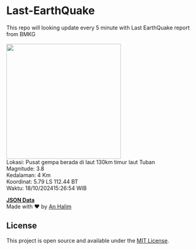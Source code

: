 # Last-EarthQuake
This repo will looking update every 5 minute with Last EarthQuake report from BMKG
<br>
<br>
<img src="https://static.bmkg.go.id/20241018152654.mmi.jpg" width="300"/>
<br>
Lokasi: Pusat gempa berada di laut 130km timur laut Tuban <br>
Magnitude: 3.8 <br>
Kedalaman: 4 Km <br>
Koordinat: 5.79 LS 112.44 BT <br>
Waktu: 18/10/202415:26:54 WIB <br>

<a href="./data/data.json">**JSON Data**</a>
<br>
Made with ❤️ by <a href="https://github.com/an-halim">An Halim</a>
## License

This project is open source and available under the [MIT License](LICENSE).
